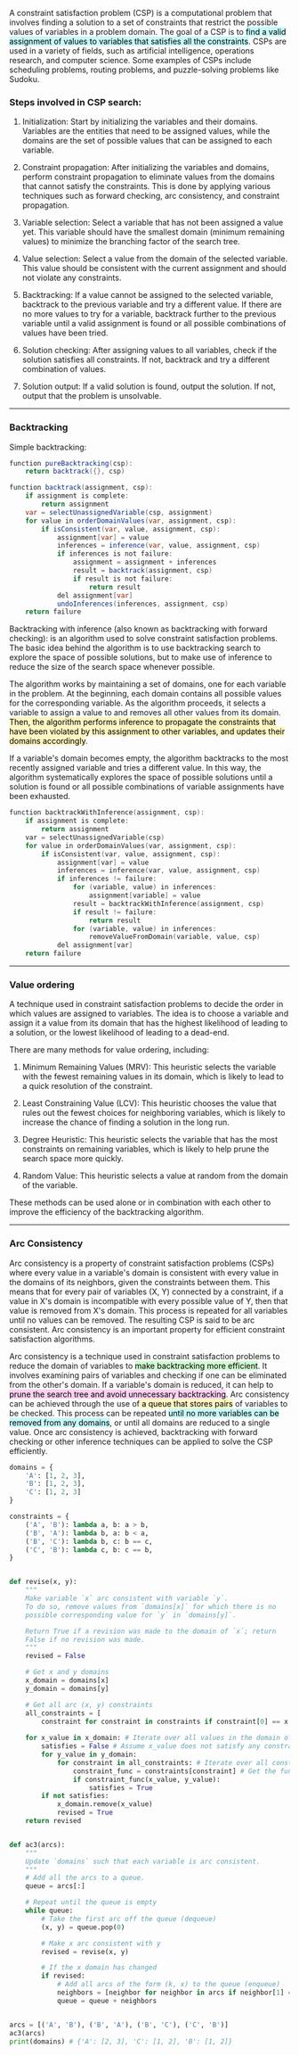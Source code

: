 
A constraint satisfaction problem (CSP) is a computational problem that involves finding a solution to a set of constraints that restrict the possible values of variables in a problem domain. The goal of a CSP is to <mark style="background: #ABF7F7A6;">find a valid assignment of values to variables that satisfies all the constraints</mark>. CSPs are used in a variety of fields, such as artificial intelligence, operations research, and computer science. Some examples of CSPs include scheduling problems, routing problems, and puzzle-solving problems like Sudoku.

### Steps involved in CSP search:

1.  Initialization: Start by initializing the variables and their domains. Variables are the entities that need to be assigned values, while the domains are the set of possible values that can be assigned to each variable.
    
2.  Constraint propagation: After initializing the variables and domains, perform constraint propagation to eliminate values from the domains that cannot satisfy the constraints. This is done by applying various techniques such as forward checking, arc consistency, and constraint propagation.
    
3.  Variable selection: Select a variable that has not been assigned a value yet. This variable should have the smallest domain (minimum remaining values) to minimize the branching factor of the search tree.
    
4.  Value selection: Select a value from the domain of the selected variable. This value should be consistent with the current assignment and should not violate any constraints.
    
5.  Backtracking: If a value cannot be assigned to the selected variable, backtrack to the previous variable and try a different value. If there are no more values to try for a variable, backtrack further to the previous variable until a valid assignment is found or all possible combinations of values have been tried.
    
6.  Solution checking: After assigning values to all variables, check if the solution satisfies all constraints. If not, backtrack and try a different combination of values.
    
7.  Solution output: If a valid solution is found, output the solution. If not, output that the problem is unsolvable.

---
### Backtracking

Simple backtracking:

```java
function pureBacktracking(csp):
    return backtrack({}, csp)

function backtrack(assignment, csp):
    if assignment is complete:
        return assignment
    var = selectUnassignedVariable(csp, assignment)
    for value in orderDomainValues(var, assignment, csp):
        if isConsistent(var, value, assignment, csp):
            assignment[var] = value
            inferences = inference(var, value, assignment, csp)
            if inferences is not failure:
                assignment = assignment + inferences
                result = backtrack(assignment, csp)
                if result is not failure:
                    return result
            del assignment[var]
            undoInferences(inferences, assignment, csp)
    return failure
```


Backtracking with inference (also known as backtracking with forward checking):
is an algorithm used to solve constraint satisfaction problems. The basic idea behind the algorithm is to use backtracking search to explore the space of possible solutions, but to make use of inference to reduce the size of the search space whenever possible.

The algorithm works by maintaining a set of domains, one for each variable in the problem. At the beginning, each domain contains all possible values for the corresponding variable. As the algorithm proceeds, it selects a variable to assign a value to and removes all other values from its domain. <mark style="background: #FFF3A3A6;">Then, the algorithm performs inference to propagate the constraints that have been violated by this assignment to other variables, and updates their domains accordingly</mark>.

If a variable's domain becomes empty, the algorithm backtracks to the most recently assigned variable and tries a different value. In this way, the algorithm systematically explores the space of possible solutions until a solution is found or all possible combinations of variable assignments have been exhausted.

```c
function backtrackWithInference(assignment, csp):
    if assignment is complete:
        return assignment
    var = selectUnassignedVariable(csp)
    for value in orderDomainValues(var, assignment, csp):
        if isConsistent(var, value, assignment, csp):
            assignment[var] = value
            inferences = inference(var, value, assignment, csp)
            if inferences != failure:
                for (variable, value) in inferences:
                    assignment[variable] = value
                result = backtrackWithInference(assignment, csp)
                if result != failure:
                    return result
                for (variable, value) in inferences:
                    removeValueFromDomain(variable, value, csp)
            del assignment[var]
    return failure
```

---
### Value ordering

A technique used in constraint satisfaction problems to decide the order in which values are assigned to variables. The idea is to choose a variable and assign it a value from its domain that has the highest likelihood of leading to a solution, or the lowest likelihood of leading to a dead-end.

There are many methods for value ordering, including:

1.  Minimum Remaining Values (MRV): This heuristic selects the variable with the fewest remaining values in its domain, which is likely to lead to a quick resolution of the constraint.
    
2.  Least Constraining Value (LCV): This heuristic chooses the value that rules out the fewest choices for neighboring variables, which is likely to increase the chance of finding a solution in the long run.
    
3.  Degree Heuristic: This heuristic selects the variable that has the most constraints on remaining variables, which is likely to help prune the search space more quickly.
    
4.  Random Value: This heuristic selects a value at random from the domain of the variable.
    

These methods can be used alone or in combination with each other to improve the efficiency of the backtracking algorithm.

---

### Arc Consistency

Arc consistency is a property of constraint satisfaction problems (CSPs) where every value in a variable's domain is consistent with every value in the domains of its neighbors, given the constraints between them. This means that for every pair of variables (X, Y) connected by a constraint, if a value in X's domain is incompatible with every possible value of Y, then that value is removed from X's domain. This process is repeated for all variables until no values can be removed. The resulting CSP is said to be arc consistent. Arc consistency is an important property for efficient constraint satisfaction algorithms.

Arc consistency is a technique used in constraint satisfaction problems to reduce the domain of variables to <mark style="background: #BBFABBA6;">make backtracking more efficient</mark>. It involves examining pairs of variables and checking if one can be eliminated from the other's domain. If a variable's domain is reduced, it can help to<mark style="background: #FFB8EBA6;"> prune the search tree and avoid unnecessary backtracking</mark>.
Arc consistency can be achieved through the use of<mark style="background: #FFF3A3A6;"> a queue that stores pairs</mark> of variables to be checked. This process can be repeated <mark style="background: #ABF7F7A6;">until no more variables can be removed from any domains</mark>, or until all domains are reduced to a single value. Once arc consistency is achieved, backtracking with forward checking or other inference techniques can be applied to solve the CSP efficiently.

```python
domains = {
    'A': [1, 2, 3],
    'B': [1, 2, 3],
    'C': [1, 2, 3]
}

constraints = {
    ('A', 'B'): lambda a, b: a > b,
    ('B', 'A'): lambda b, a: b < a,
    ('B', 'C'): lambda b, c: b == c,
    ('C', 'B'): lambda c, b: c == b,
}


def revise(x, y):
    """
    Make variable `x` arc consistent with variable `y`.
    To do so, remove values from `domains[x]` for which there is no
    possible corresponding value for `y` in `domains[y]`.

    Return True if a revision was made to the domain of `x`; return
    False if no revision was made.
    """
    revised = False

    # Get x and y domains
    x_domain = domains[x]
    y_domain = domains[y]

    # Get all arc (x, y) constraints
    all_constraints = [
        constraint for constraint in constraints if constraint[0] == x and constraint[1] == y]
        
    for x_value in x_domain: # Iterate over all values in the domain of x
        satisfies = False # Assume x_value does not satisfy any constraint with y
        for y_value in y_domain:
            for constraint in all_constraints: # Iterate over all constraints between x and y
                constraint_func = constraints[constraint] # Get the function associated with the constraint
                if constraint_func(x_value, y_value):
                    satisfies = True
        if not satisfies:
            x_domain.remove(x_value)
            revised = True
    return revised


def ac3(arcs):
    """
    Update `domains` such that each variable is arc consistent.
    """
    # Add all the arcs to a queue.
    queue = arcs[:]

    # Repeat until the queue is empty
    while queue:
        # Take the first arc off the queue (dequeue)
        (x, y) = queue.pop(0)

        # Make x arc consistent with y
        revised = revise(x, y)

        # If the x domain has changed
        if revised:
            # Add all arcs of the form (k, x) to the queue (enqueue)
            neighbors = [neighbor for neighbor in arcs if neighbor[1] == x]
            queue = queue + neighbors


arcs = [('A', 'B'), ('B', 'A'), ('B', 'C'), ('C', 'B')]
ac3(arcs)
print(domains) # {'A': [2, 3], 'C': [1, 2], 'B': [1, 2]}
```

